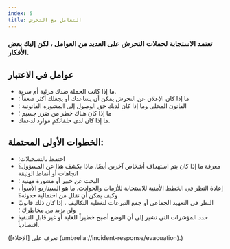 ```yaml
---
index: 5
title: التعامل مع التحرش
---
```

### تعتمد الاستجابة لحملات التحرش على العديد من العوامل ، لكن إليك بعض الأفكار.

## عوامل في الاعتبار

* ما إذا كانت الحملة ضدك مرئية أم سرية.
* ما إذا كان الإعلان عن التحرش يمكن أن يساعدك أو يجعلك أكثر ضعفاً ؛
* القانون المحلي وما إذا كان لديك حق الوصول إلى المشورة القانونية ؛
* ما إذا كان هناك خطر من ضرر جسيم ؛
* ما إذا كان لدى حلفائكم موارد لدعمك.

## الخطوات الأولى المحتملة:

* احتفظ بالتسجيلات؛
* معرفة ما إذا كان يتم استهداف أشخاص آخرين أيضًا. ماذا يكشف هذا عن المسؤول؟ اتجاهات أو أنماط الوثيقة
* البحث عن خبير أو مشورة مهنية ؛
* إعادة النظر في الخطط الأمنية للاستجابة للأزمات والحوادث. ما هو السيناريو الأسوأ ، وكيف يمكن أن تقلل من احتمالية حدوثه؟
* النظر في التعهيد الجماعي أو جمع التبرعات لتغطية التكاليف ، إذا كان ذلك قانونيًا ولن يزيد من مخاطرك ؛
* حدد المؤشرات التي تشير إلى أن الوضع أصبح خطيراً للغاية أو غير قابل للتنفيذ اقتصادياً.

(تعرف على [الإخلاء] (umbrella://incident-response/evacuation).)